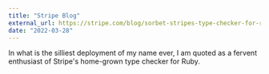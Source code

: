 ```yaml
---
title: "Stripe Blog"
external_url: https://stripe.com/blog/sorbet-stripes-type-checker-for-ruby
date: "2022-03-28"
---
```


In what is the silliest deployment of my name ever, I am quoted as a fervent enthusiast of Stripe's home-grown type checker for Ruby.
